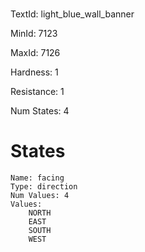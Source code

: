 # 

TextId: light_blue_wall_banner

MinId: 7123

MaxId: 7126

Hardness: 1

Resistance: 1


Num States: 4

# States
```
Name: facing
Type: direction
Num Values: 4
Values:
    NORTH
    EAST
    SOUTH
    WEST
```